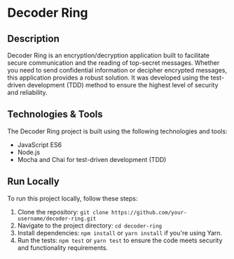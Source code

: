 # Decoder Ring

## Description

Decoder Ring is an encryption/decryption application built to facilitate secure communication and the reading of top-secret messages. Whether you need to send confidential information or decipher encrypted messages, this application provides a robust solution. It was developed using the test-driven development (TDD) method to ensure the highest level of security and reliability.

## Technologies & Tools

The Decoder Ring project is built using the following technologies and tools:
- JavaScript ES6
- Node.js
- Mocha and Chai for test-driven development (TDD)

## Run Locally

To run this project locally, follow these steps:
1. Clone the repository: `git clone https://github.com/your-username/decoder-ring.git`
2. Navigate to the project directory: `cd decoder-ring`
3. Install dependencies: `npm install` or `yarn install` if you're using Yarn.
4. Run the tests: `npm test` or `yarn test` to ensure the code meets security and functionality requirements.
